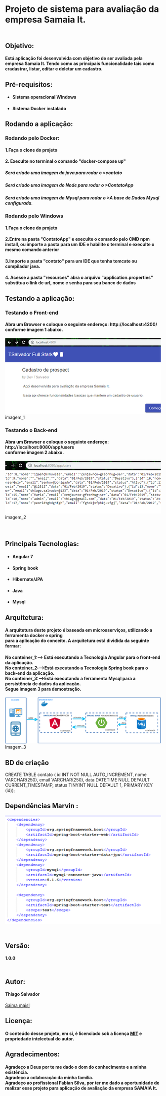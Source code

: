 <h1>Projeto de sistema para avalia&ccedil;&atilde;o da empresa Samaia It.</h1>
<h2><br />Objetivo:</h2>
<h4>Est&aacute; aplica&ccedil;&atilde;o foi desenvolvida com objetivo de ser avaliada pela empresa Samaia It. Tendo como as principais funcionalidade tais como cradastrar, listar, editar e deletar um cadastro.</h4>
<h2>Pr&eacute;-requisitos:</h2>
<ul>
<li>
<h4>Sistema operacional Windows</h4>
</li>
<li>
<h4>Sistema Docker instalado</h4>
</li>
</ul>
<h2><strong>Rodando a aplica&ccedil;&atilde;o:</strong></h2>
<h3>Rodando pelo Docker:</h3>
<h4>1.Faça o clone do projeto</h4>
<h4>2. Execulte no terminal o comando "docker-compose up"</h4>
<h5>Será criado uma imagem do java para rodar o >contato</h5>
<h5>Será criado uma imagem do Node para rodar o >ContatoApp</h5>
<h5>Será criado uma imagem do Mysql para rodar o >A base de Dados Mysql configurada.</h5>

<h3>Rodando pelo Windows</h3>
<h4>1.Faça o clone do projeto</h4>
<h4>2.Entre na pasta "ContatoApp" e execulte o comando pelo CMD npm install, ou importe a pasta para um IDE e habilite o terminal e execulte o mesmo comando anterior</h4>
<h4>3.Importe a pasta "contato" para um IDE que tenha tomcate ou compilador java.</h4>
<h4>4. Acesse a pasta "resources" abra o arquivo "application.properties" substitua o link de url, nome e senha para seu banco de dados</h4>
<h2>Testando a aplica&ccedil;&atilde;o:</h2>
<h3>Testando o Front-end</h3>
<h4>Abra um Browser e coloque o seguinte endere&ccedil;o: http://localhost:4200/<br />conforme imagem 1 abaixo.</h4>
<img src="image/front-teste.png">
imagem_1
<h3>Testando o Back-end</h3>
<h4>Abra um Browser e coloque o seguinte endere&ccedil;o: http://localhost:8080/app/users<br />conforme imagem 2 abaixo.</h4>
<img src="image/back=teste.png">
imagem_2
<h4>&nbsp;</h4>
<h2>Principais Tecnologias:</h2>
<ul>
<li>
<h4>Angular 7</h4>
</li>
<li>
<h4>Spring book</h4>
</li>
<li>
<h4>Hibernate/JPA</h4>
</li>
<li>
<h4>Java</h4>
</li>
<li>
<h4>Mysql</h4>
</li> 
</ul>
<h2>Arquitetura:</h2>
<h4>A arquitetura deste projeto &eacute; baseada em microsservi&ccedil;os, utilizando a ferramenta docker e spring<br />para a aplica&ccedil;&atilde;o do conceito. A arquitetura est&aacute; dividida da seguinte formar:</h4>
<h4>No conteiner_1:--&gt; Est&aacute; executando a Tecnologia Angular para o front-end da aplica&ccedil;&atilde;o.<br />No conteiner_2:--&gt;Est&aacute; executando a Tecnologia Spring book para o back-end da aplica&ccedil;&atilde;o.<br />No conteiner_3:--&gt;Est&aacute; executando a ferramenta Mysql para a persist&ecirc;ncia de dados da aplica&ccedil;&atilde;o.
<br />Segue imagem 3 para demostra&ccedil;&atilde;o.</h4>
<img src="image/arquitetura.png">
  Imagem_3
<h2>BD de criação</h2>
CREATE TABLE contato ( id INT NOT NULL AUTO_INCREMENT, nome VARCHAR(250), email VARCHAR(250), data DATETIME NULL DEFAULT CURRENT_TIMESTAMP, status TINYINT NULL DEFAULT 1, PRIMARY KEY (id));
<h2>Depend&ecirc;ncias Marvin :</h2>
<img src="image/dep.png">
<h2><br />Vers&atilde;o:</h2>
<h4>1.0.0</h4>
<h2><br />Autor:</h2>
<h4>Thiago Salvador</h4>
<p><a href="https://www.linkedin.com/in/thiagocostasalvador/">Saima mais!</a></p>
<h2>Licen&ccedil;a:</h2>
<h4>O conte&uacute;do desse projeto, em si, &eacute; licenciado sob a licen&ccedil;a <a href="https://opensource.org/licenses/">MIT</a> e propriedade intelectual do autor.</h4>
<h2>Agradecimentos:</h2>
<h4>Agrade&ccedil;o a Deus por te me dado o dom do conhecimento e a minha exist&ecirc;ncia.<br />Agrade&ccedil;o a colabora&ccedil;&atilde;o da minha fam&iacute;lia.<br />Agrade&ccedil;o ao profissional Fabian Silva, por ter me dado a oportunidade de realizar esse projeto para aplica&ccedil;&atilde;o de avalia&ccedil;&atilde;o da empresa SAMAIA It.</h4>
